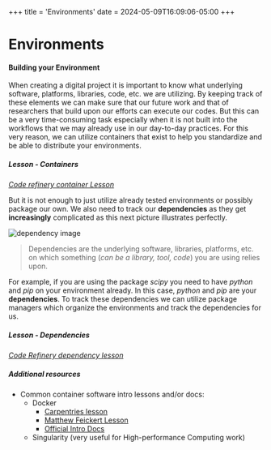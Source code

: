 +++
title = 'Environments'
date = 2024-05-09T16:09:06-05:00
+++

# Environments

#### Building your Environment

When creating a digital project it is important to know what underlying software, platforms, libraries, code, etc. we are utilizing. By keeping track of these elements we can make sure that our future work and that of researchers that build upon our efforts can execute our codes.
But this can be a very time-consuming task especially when it is not built into the workflows that we may already use in our day-to-day practices. For this very reason, we can utilize containers that exist to help you standardize and be able to distribute your environments. 

##### Lesson - Containers
[_Code refinery container Lesson_](https://coderefinery.github.io/reproducible-research/environments/)

But it is not enough to just utilize already tested environments or possibly package our own. We also need to track our __dependencies__ as they get __increasingly__ complicated as this next picture illustrates perfectly. 

![dependency image](https://coderefinery.github.io/reproducible-research/_images/python_environment.png)

> Dependencies are the underlying software, libraries, platforms, etc. on which something (*can be a library, tool, code*) you are using relies upon.

For example, if you are using the package _scipy_ you need to have _python_ and _pip_ on your environment already. In this case, _python_ and _pip_ are your __dependencies__. To track these dependencies we can utilize package managers which organize the environments and track the dependencies for us. 

##### Lesson - Dependencies
[_Code Refinery dependency lesson_](https://coderefinery.github.io/reproducible-research/dependencies/)


##### Additional resources
- Common container software intro lessons and/or docs:
  - Docker
      -  [Carpentries lesson](https://carpentries-incubator.github.io/docker-introduction/)
      -  [Matthew Feickert Lesson](https://matthewfeickert.github.io/intro-to-docker/)
      -  [Official Intro Docs](https://docs.docker.com/get-started/)
  - Singularity (very useful for High-performance Computing work)


